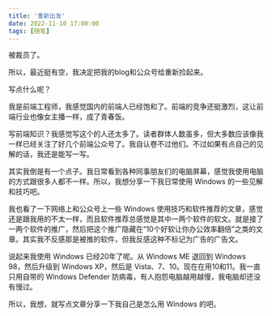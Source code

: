 ```yaml
---
title: '重新出发'
date: 2022-11-10 17:00:00
tags: [随笔]
---
```


被裁员了。

所以，最近挺有空，我决定把我的blog和公众号给重新捡起来。

写点什么呢？

我是前端工程师，我感觉国内的前端人已经饱和了。前端的竞争还挺激烈，这让前端行业也像女主播一样，成了青春饭。

写前端知识？我感觉写这个的人还太多了。读者群体人数虽多，但大多数应该像我一样已经关注了好几个前端公众号了。我自认卷不过他们。不过如果有点自己的见解的话，我还是能写一写。

其实我倒是有一个点子。我日常看到各种同事朋友们的电脑屏幕，感觉我使用电脑的方式跟很多人都不一样。所以，我想分享一下我日常使用 Windows 的一些见解和技巧吧。

我也看了一下网络上和公众号上一些 Windows 使用技巧和软件推荐的文章，感觉还是跟我用的不太一样，而且软件推荐总感觉是其中一两个软件的软文。就是接了一两个软件的推广，然后把这个推广隐藏在“10个好软让你办公效率翻倍”之类的文章。其实我不反感那是被推的软件，但我反感这种不标记为广告的广告文。

说起来我使用 Windows 已经20年了呢。从 Windows ME 退回到 Windows 98，然后升级到 Windows XP，然后是 Vista、7、10。现在在用10和11。我一直只用自带的 Windows Defender 防病毒，有人抱怨电脑越用越慢，我电脑却还没有慢过。

所以，我想，就写点文章分享一下我自己是怎么用 Windows 的吧。
